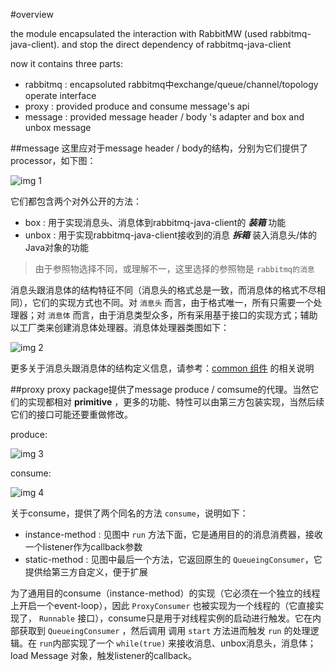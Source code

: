 #overview

the module encapsulated the interaction with RabbitMW (used rabbitmq-java-client). and stop the direct dependency of rabbitmq-java-client

now it contains three parts:

* rabbitmq : encapsoluted rabbitmq中exchange/queue/channel/topology operate interface
* proxy : provided produce and consume message's api
* message : provided message header / body 's adapter and box and unbox message

##message
这里应对于message header / body的结构，分别为它们提供了processor，如下图：

![img 1][1]

它们都包含两个对外公开的方法：

- box : 用于实现消息头、消息体到rabbitmq-java-client的 ***装箱*** 功能
- unbox : 用于实现rabbitmq-java-client接收到的消息 ***拆箱*** 装入消息头/体的Java对象的功能

> 由于参照物选择不同，或理解不一，这里选择的参照物是 `rabbitmq的消息`

消息头跟消息体的结构特征不同（消息头的格式总是一致，而消息体的格式不尽相同），它们的实现方式也不同。对 `消息头` 而言，由于格式唯一，所有只需要一个处理器；对 `消息体` 而言，由于消息类型众多，所有采用基于接口的实现方式；辅助以工厂类来创建消息体处理器。消息体处理器类图如下：

![img 2][2]

更多关于消息头跟消息体的结构定义信息，请参考：[common 组件](https://github.com/yanghua/messagebus/tree/master/common) 的相关说明

##proxy
proxy package提供了message produce / comsume的代理。当然它们的实现都相对 **primitive** ，更多的功能、特性可以由第三方包装实现，当然后续它们的接口可能还要重做修改。

produce:

![img 3][3]

consume:

![img 4][4]

关于consume，提供了两个同名的方法 `consume`，说明如下：

- instance-method : 见图中 `run` 方法下面，它是通用目的的消息消费器，接收一个listener作为callback参数
- static-method : 见图中最后一个方法，它返回原生的 `QueueingConsumer`，它提供给第三方自定义，便于扩展

为了通用目的consume（instance-method）的实现（它必须在一个独立的线程上开启一个event-loop），因此 `ProxyConsumer` 也被实现为一个线程的（它直接实现了， `Runnable` 接口），consume只是用于对线程实例的启动进行触发。它在内部获取到 `QueueingConsumer` ，然后调用 调用 `start` 方法进而触发 `run` 的处理逻辑。在 `run`内部实现了一个 `while(true)` 来接收消息、unbox消息头，消息体；load Message 对象，触发listener的callback。



[1]:https://raw.githubusercontent.com/yanghua/messagebus/master/screenshots/interactor/message-processor.png
[2]:https://raw.githubusercontent.com/yanghua/messagebus/master/screenshots/interactor/message-body-processor.png
[3]:https://raw.githubusercontent.com/yanghua/messagebus/master/screenshots/interactor/proxy-produce.png
[4]:https://raw.githubusercontent.com/yanghua/messagebus/master/screenshots/interactor/proxy-consume.png
